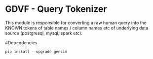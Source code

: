 # GDVF - Query Tokenizer
This module is responsible for converting a raw human query into the KNOWN tokens of table names / column names etc of underlying data source (postgresql, mysql, spark etc).

#Dependencies

`pip install --upgrade gensim`
